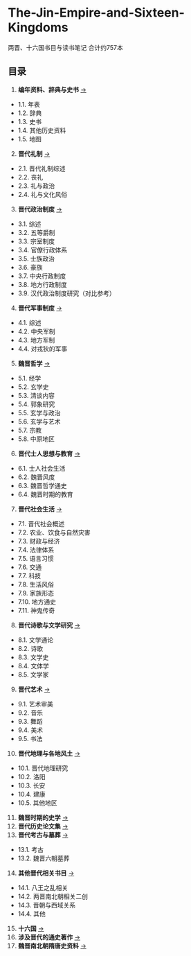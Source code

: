 # The-Jin-Empire-and-Sixteen-Kingdoms
两晋、十六国书目与读书笔记
合计约757本

## 目录


1. **编年资料、辞典与史书** [→](./Vola/01.编年资料、辞典与史书.md)
  - 1.1. 年表
  - 1.2. 辞典
  - 1.3. 史书
  - 1.4. 其他历史资料
  - 1.5. 地图
2. **晋代礼制** [→](./Vola/02.晋代礼制.md)
  - 2.1. 晋代礼制综述
  - 2.2. 丧礼
  - 2.3. 礼与政治
  - 2.4. 礼与文化风俗
3. **晋代政治制度** [→](./Vola/03.晋代政治制度.md)
  - 3.1. 综述
  - 3.2. 五等爵制
  - 3.3. 宗室制度
  - 3.4. 官僚行政体系
  - 3.5. 士族政治
  - 3.6. 豪族
  - 3.7. 中央行政制度
  - 3.8. 地方行政制度
  - 3.9. 汉代政治制度研究（对比参考）
4. **晋代军事制度** [→](./Vola/04.晋代军事制度.md)
  - 4.1. 综述
  - 4.2. 中央军制
  - 4.3. 地方军制
  - 4.4. 对戎狄的军事
5. **魏晋哲学** [→](./Vola/05.魏晋哲学.md)
  - 5.1. 经学
  - 5.2. 玄学史
  - 5.3. 清谈内容
  - 5.4. 郭象研究
  - 5.5. 玄学与政治
  - 5.6. 玄学与艺术
  - 5.7. 宗教
  - 5.8. 中原地区
6. **晋代士人思想与教育** [→](./Vola/06.晋代士人思想与教育.md)
  - 6.1. 士人社会生活
  - 6.2. 魏晋风度
  - 6.3. 魏晋哲学通史
  - 6.4. 魏晋时期的教育
7. **晋代社会生活** [→](./Vola/07.晋代社会生活.md)
  - 7.1. 晋代社会概述
  - 7.2. 农业、饮食与自然灾害
  - 7.3. 财政与经济
  - 7.4. 法律体系
  - 7.5. 语言习惯
  - 7.6. 交通
  - 7.7. 科技
  - 7.8. 生活风俗
  - 7.9. 家族形态
  - 7.10. 地方通史
  - 7.11. 神鬼传奇
8. **晋代诗歌与文学研究** [→](./Vola/08.晋代诗歌与文学研究.md)
  - 8.1. 文学通论
  - 8.2. 诗歌
  - 8.3. 文学史
  - 8.4. 文体学
  - 8.5. 文学家
9. **晋代艺术** [→](./Vola/09.晋代艺术.md)
  - 9.1. 艺术审美
  - 9.2. 音乐
  - 9.3. 舞蹈
  - 9.4. 美术
  - 9.5. 书法
10. **晋代地理与各地风土** [→](./Vola/10.晋代地理与各地风土.md)
  - 10.1. 晋代地理研究
  - 10.2. 洛阳
  - 10.3. 长安
  - 10.4. 建康
  - 10.5. 其他地区
11. **魏晋时期的史学** [→](./Vola/11.魏晋时期的史学.md)
12. **晋代历史论文集** [→](./Vola/12.晋代历史论文集.md)
13. **晋代考古与墓葬** [→](./Vola/13.晋代考古与墓葬.md)
  - 13.1. 考古
  - 13.2. 魏晋六朝墓葬
14. **其他晋代相关书目** [→](./Vola/14.其他晋代相关书目.md)
  - 14.1. 八王之乱相关
  - 14.2. 两晋南北朝相关二创
  - 14.3. 晋朝与西域关系
  - 14.4. 其他
15. **十六国** [→](./Vola/15.十六国.md)
16. **涉及晋代的通史著作** [→](./Vola/16.涉及晋代的通史著作.md)
17. **魏晋南北朝隋唐史资料** [→](./Vola/17.魏晋南北朝隋唐史资料.md)
